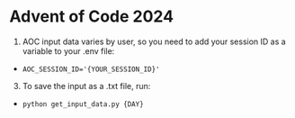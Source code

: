 # Advent of Code 2024

1. AOC input data varies by user, so you need to add your session ID as a variable to your .env file:
- `AOC_SESSION_ID='{YOUR_SESSION_ID}'`

3. To save the input as a .txt file, run:
- `python get_input_data.py {DAY}`